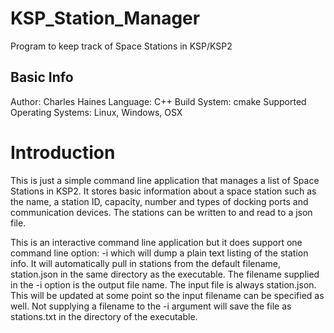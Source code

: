 # KSP_Station_Manager
Program to keep track of Space Stations in KSP/KSP2

## Basic Info
Author: Charles Haines
Language: C++
Build System: cmake
Supported Operating Systems: Linux, Windows, OSX

# Introduction
This is just a simple command line application that manages a list of Space Stations in KSP2. It stores basic information about a space station such as the name, a station ID, capacity, number and types of docking ports and communication devices. The stations can be written to and read to a json file.

This is an interactive command line application but it does support one command line option: -i <filename> which will dump a plain text listing of the station info. It will automatically pull in stations from the default filename, station.json in the same directory as the executable. The filename supplied in the -i option is the output file name. The input file is always station.json. This will be updated at some point so the input filename can be specified as well. Not supplying a filename to the -i argument will save the file as stations.txt in the directory of the executable.


